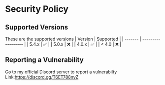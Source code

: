 # Security Policy

## Supported Versions
These are the supported versions
| Version | Supported          |
| ------- | ------------------ |
| 5.4.x   | :white_check_mark: |
| 5.0.x   | :x:                |
| 4.0.x   | :white_check_mark: |
| < 4.0   | :x:                |

## Reporting a Vulnerability

Go to my official Discord server to report a vulnerabilty
Link:https://discord.gg/T6ET788nvZ
